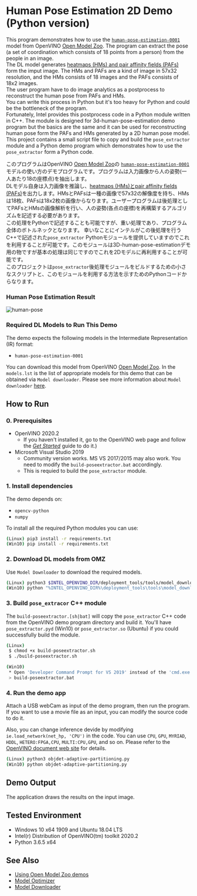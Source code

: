 # Human Pose Estimation 2D Demo (Python version)
This program demonstrates how to use the [`human-pose-estimation-0001`](https://docs.openvinotoolkit.org/latest/_models_intel_human_pose_estimation_0001_description_human_pose_estimation_0001.html) model from OpenVINO [Open Model Zoo](https://docs.openvinotoolkit.org/latest/_models_intel_index.html). The program can extract the pose (a set of coordination which consists of 18 points from a person) from the people in an image.  
The DL model generates [heatmaps (HMs) and pair affinity fields (PAFs)](https://arvrjourney.com/human-pose-estimation-using-openpose-with-tensorflow-part-2-e78ab9104fc8) form the imput image. The HMs and PAFs are a kind of image in 57x32 resolution, and the HMs consists of 18 images and the PAFs consists of 18x2 images.  
The user program have to do image analytics as a postprocess to reconstruct the human pose from PAFs and HMs.  
You can write this process in Python but it's too heavy for Python and could be the bottleneck of the program.  
Fortunately, Intel provides this postprocess code in a Python module written in C++. The module is designed for 3d-human-pose-estimation demo program but the basics are the same and it can be used for reconstructing human pose form the PAFs and HMs generated by a 2D human pose model.  
This project contains a small script file to copy and build the `pose_extractor` module and a Python demo program which demonstrates how to use the `pose_extractor` form a Python code.  

このプログラムはOpenVINO [Open Model Zoo](https://docs.openvinotoolkit.org/latest/_models_intel_index.html)の [`human-pose-estimation-0001`](https://docs.openvinotoolkit.org/latest/_models_intel_human_pose_estimation_0001_description_human_pose_estimation_0001.html)モデルの使い方のデモプログラムです。プログラムは入力画像から人の姿勢(一人あたり18の座標点)を抽出します。  
DLモデル自身は入力画像を推論し、[heatmaps (HMs)とpair affinity fields (PAFs)](https://arvrjourney.com/human-pose-estimation-using-openpose-with-tensorflow-part-2-e78ab9104fc8)を出力します。HMsとPAFsは一種の画像で57x32の解像度を持ち、HMsは18枚、PAFsは18x2枚の画像からなります。ユーザープログラムは後処理としてPAFsとHMsの画像解析を行い、人の姿勢(各点の座標)を再構築するアルゴリズムを記述する必要があります。  
この処理をPythonで記述することも可能ですが、重い処理であり、プログラム全体のボトルネックとなります。
幸いなことにインテルがこの後処理を行うC++で記述された`pose_extractor` Pythonモジュールを提供していますのでこれを利用することが可能です。このモジュールは3D-human-pose-estimationデモ用の物ですが基本の処理は同じですのでこれを2Dモデルに再利用することが可能です。  
このプロジェクトは`pose_extractor`後処理モジュールをビルドするための小さなスクリプトと、このモジュールを利用する方法を示すためのPythonコードからなります。


### Human Pose Estimation Result
![human-pose](./resources/human-pose.gif)


### Required DL Models to Run This Demo

The demo expects the following models in the Intermediate Representation (IR) format:

  * `human-pose-estimation-0001`

You can download this model from OpenVINO [Open Model Zoo](https://github.com/opencv/open_model_zoo).
In the `models.lst` is the list of appropriate models for this demo that can be obtained via `Model downloader`.
Please see more information about `Model downloader` [here](../../../tools/downloader/README.md).

## How to Run


### 0. Prerequisites
- OpenVINO 2020.2
  - If you haven't installed it, go to the OpenVINO web page and follow the [*Get Started*](https://software.intel.com/en-us/openvino-toolkit/documentation/get-started) guide to do it.)  
- Microsoft Visual Studio 2019
  - Community version works. MS VS 2017/2015 may also work. You need to modify the `build-poseextractor.bat` accordingly.
  - This is requied to build the `pose_extractor` module.

### 1. Install dependencies  
The demo depends on:
- `opencv-python`
- `numpy`

To install all the required Python modules you can use:

``` sh
(Linux) pip3 install -r requirements.txt
(Win10) pip install -r requirements.txt
```

### 2. Download DL models from OMZ
Use `Model Downloader` to download the required models.
``` sh
(Linux) python3 $INTEL_OPENVINO_DIR/deployment_tools/tools/model_downloader/downloader.py --list models.lst
(Win10) python "%INTEL_OPENVINO_DIR%\deployment_tools\tools\model_downloader\downloader.py" --list models.lst
```

### 3. Build `pose_extracor` C++ module

The `build-poseextractor.[sh|bat]` will copy the `pose_extractor` C++ code from the OpenVINO demo program directory and build it. You'll have `pose_extractor.pyd` (Win10) or `pose_extractor.so` (Ubuntu) if you could successfully build the module.  

``` sh
(Linux) 
 $ chmod +x build-poseextractor.sh
 $ ./build-poseextractor.sh

(Win10)
 * Open 'Developer Command Prompt for VS 2019' instead of the 'cmd.exe'. Or the build process will fail because the PATH is not properly set for `msbuild` command.
 > build-poseextractor.bat
```

### 4. Run the demo app
Attach a USB webCam as input of the demo program, then run the program. If you want to use a movie file as an input, you can modify the source code to do it.  

Also, you can change inference devide by modifying `ie.load_network(net_hp, 'CPU')` in the code. You can use `CPU`, `GPU`, `MYRIAD`, `HDDL`, `HETERO:FPGA,CPU`, `MULTI:CPU,GPU`, and so on. Please refer to the [OpenVINO document web site](https://docs.openvinotoolkit.org/latest/_docs_IE_DG_supported_plugins_Supported_Devices.html) for details.

``` sh
(Linux) python3 objdet-adaptive-partitioning.py
(Win10) python objdet-adaptive-partitioning.py
```

## Demo Output  
The application draws the results on the input image.

## Tested Environment  
- Windows 10 x64 1909 and Ubuntu 18.04 LTS  
- Intel(r) Distribution of OpenVINO(tm) toolkit 2020.2  
- Python 3.6.5 x64  

## See Also  
* [Using Open Model Zoo demos](../../README.md)  
* [Model Optimizer](https://docs.openvinotoolkit.org/latest/_docs_MO_DG_Deep_Learning_Model_Optimizer_DevGuide.html)  
* [Model Downloader](../../../tools/downloader/README.md)  
